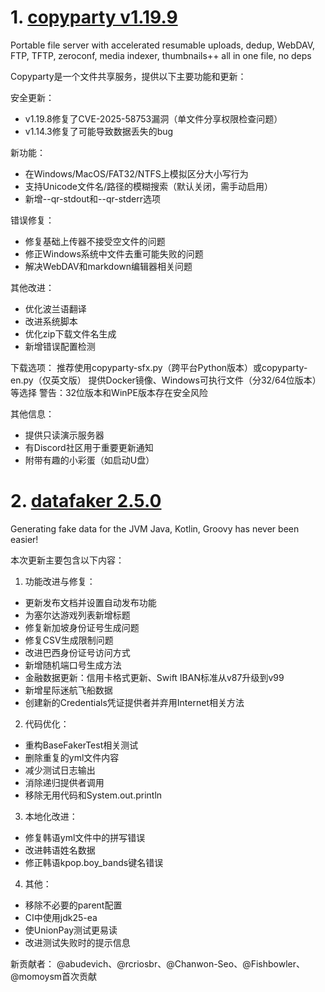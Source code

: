 
# 1. [copyparty v1.19.9](https://github.com/9001/copyparty/releases/tag/v1.19.9)  
Portable file server with accelerated resumable uploads, dedup, WebDAV, FTP, TFTP, zeroconf, media indexer, thumbnails++ all in one file, no deps

Copyparty是一个文件共享服务，提供以下主要功能和更新：

安全更新：
- v1.19.8修复了CVE-2025-58753漏洞（单文件分享权限检查问题）
- v1.14.3修复了可能导致数据丢失的bug

新功能：
- 在Windows/MacOS/FAT32/NTFS上模拟区分大小写行为
- 支持Unicode文件名/路径的模糊搜索（默认关闭，需手动启用）
- 新增--qr-stdout和--qr-stderr选项

错误修复：
- 修复基础上传器不接受空文件的问题
- 修正Windows系统中文件去重可能失败的问题
- 解决WebDAV和markdown编辑器相关问题

其他改进：
- 优化波兰语翻译
- 改进系统脚本
- 优化zip下载文件名生成
- 新增错误配置检测

下载选项：
推荐使用copyparty-sfx.py（跨平台Python版本）或copyparty-en.py（仅英文版）
提供Docker镜像、Windows可执行文件（分32/64位版本）等选择
警告：32位版本和WinPE版本存在安全风险

其他信息：
- 提供只读演示服务器
- 有Discord社区用于重要更新通知
- 附带有趣的小彩蛋（如启动U盘）

# 2. [datafaker 2.5.0](https://github.com/datafaker-net/datafaker/releases/tag/2.5.0)  
Generating fake data for the JVM Java, Kotlin, Groovy has never been easier!

本次更新主要包含以下内容：

1. 功能改进与修复：
- 更新发布文档并设置自动发布功能
- 为塞尔达游戏列表新增标题
- 修复新加坡身份证号生成问题
- 修复CSV生成限制问题
- 改进巴西身份证号访问方式
- 新增随机端口号生成方法
- 金融数据更新：信用卡格式更新、Swift IBAN标准从v87升级到v99
- 新增星际迷航飞船数据
- 创建新的Credentials凭证提供者并弃用Internet相关方法

2. 代码优化：
- 重构BaseFakerTest相关测试
- 删除重复的yml文件内容
- 减少测试日志输出
- 消除递归提供者调用
- 移除无用代码和System.out.println

3. 本地化改进：
- 修复韩语yml文件中的拼写错误
- 改进韩语姓名数据
- 修正韩语kpop.boy_bands键名错误

4. 其他：
- 移除不必要的parent配置
- CI中使用jdk25-ea
- 使UnionPay测试更易读
- 改进测试失败时的提示信息

新贡献者：
@abudevich、@rcriosbr、@Chanwon-Seo、@Fishbowler、@momoysm首次贡献

